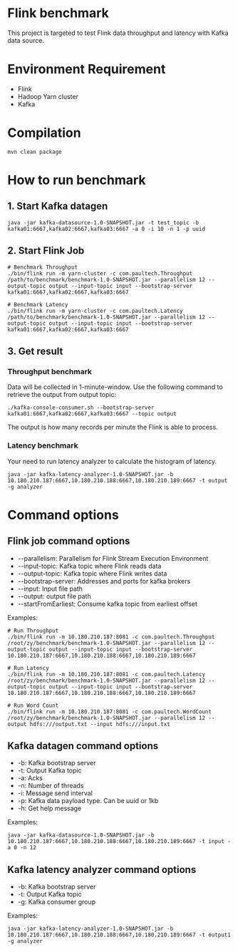 # Flink benchmark

This project is targeted to test Flink data throughput and latency with Kafka data source.

# Environment Requirement

* Flink
* Hadoop Yarn cluster
* Kafka

# Compilation

```shell
mvn clean package
```

# How to run benchmark

## 1. Start Kafka datagen

```shell
java -jar kafka-datasource-1.0-SNAPSHOT.jar -t test_topic -b kafka01:6667,kafka02:6667,kafka03:6667 -a 0 -i 10 -n 1 -p uuid
```
## 2. Start Flink Job

```shell
# Benchmark Throughput
./bin/flink run -m yarn-cluster -c com.paultech.Throughput /path/to/benchmark/benchmark-1.0-SNAPSHOT.jar --parallelism 12 --output-topic output --input-topic input --bootstrap-server kafka01:6667,kafka02:6667,kafka03:6667

# Benchmark Latency
./bin/flink run -m yarn-cluster -c com.paultech.Latency /path/to/benchmark/benchmark-1.0-SNAPSHOT.jar --parallelism 12 --output-topic output --input-topic input --bootstrap-server kafka01:6667,kafka02:6667,kafka03:6667
```

## 3. Get result

### Throughput benchmark

Data will be collected in 1-minute-window. Use the following command to retrieve the output from output topic:

```shell
./kafka-console-consumer.sh --bootstrap-server kafka01:6667,kafka02:6667,kafka03:6667 --topic output
```

The output is how many records per minute the Flink is able to process.

### Latency benchmark

Your need to run latency analyzer to calculate the histogram of latency.

```shell script
java -jar kafka-latency-analyzer-1.0-SNAPSHOT.jar -b 10.180.210.187:6667,10.180.210.188:6667,10.180.210.189:6667 -t output -g analyzer
```

# Command options

## Flink job command options

* --parallelism: Parallelism for Flink Stream Execution Environment
* --input-topic: Kafka topic where Flink reads data
* --output-topic: Kafka topic where Flink writes data
* --bootstrap-server: Addresses and ports for kafka brokers
* --input: Input file path
* --output: output file path
* --startFromEarliest: Consume kafka topic from earliest offset

Examples:

```shell
# Run Throughput
./bin/flink run -m 10.180.210.187:8081 -c com.paultech.Throughput /root/zy/benchmark/benchmark-1.0-SNAPSHOT.jar --parallelism 12 --output-topic output --input-topic input --bootstrap-server 10.180.210.187:6667,10.180.210.188:6667,10.180.210.189:6667

# Run Latency
./bin/flink run -m 10.180.210.187:8081 -c com.paultech.Latency /root/zy/benchmark/benchmark-1.0-SNAPSHOT.jar --parallelism 12 --output-topic output --input-topic input --bootstrap-server 10.180.210.187:6667,10.180.210.188:6667,10.180.210.189:6667

# Run Word Count
./bin/flink run -m 10.180.210.187:8081 -c com.paultech.WordCount /root/zy/benchmark/benchmark-1.0-SNAPSHOT.jar --parallelism 12 --output hdfs:///output.txt --input hdfs:///input.txt
```

## Kafka datagen command options

* -b: Kafka bootstrap server
* -t: Output Kafka topic
* -a: Acks
* -n: Number of threads
* -i: Message send interval
* -p: Kafka data payload type. Can be uuid or 1kb
* -h: Get help message

Examples:

```shell
java -jar kafka-datasource-1.0-SNAPSHOT.jar -b 10.180.210.187:6667,10.180.210.188:6667,10.180.210.189:6667 -t input -a 0 -n 12
```

## Kafka latency analyzer command options


* -b: Kafka bootstrap server
* -t: Output Kafka topic
* -g: Kafka consumer group

Examples:

```shell script
java -jar kafka-latency-analyzer-1.0-SNAPSHOT.jar -b 10.180.210.187:6667,10.180.210.188:6667,10.180.210.189:6667 -t output1 -g analyzer
```

